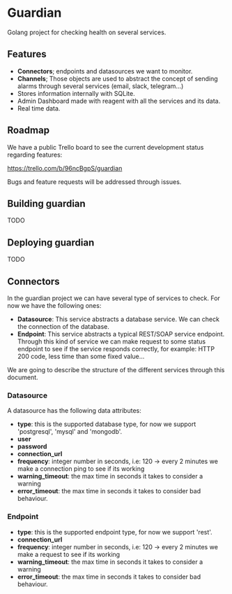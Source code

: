 # Guardian

Golang project for checking health on several services.

## Features

* **Connectors**; endpoints and datasources we want to monitor.
* **Channels**; Those objects are used to abstract the concept of sending alarms through several services (email, slack, telegram...)
* Stores information internally with SQLite.
* Admin Dashboard made with reagent with all the services and its data.
* Real time data.

## Roadmap

We have a public Trello board to see the current development status regarding features:

https://trello.com/b/96ncBgpS/guardian

Bugs and feature requests will be addressed through issues.

## Building guardian

TODO

## Deploying guardian

TODO

## Connectors

In the guardian project we can have several type of services to check. For now we have the following ones:

* **Datasource**: This service abstracts a database service. We can check the connection of the database.
* **Endpoint**: This service abstracts a typical REST/SOAP service endpoint. Through this kind of service we can make request to some status endpoint to see if the service responds correctly, for example: HTTP 200 code, less time than some fixed value...

We are going to describe the structure of the different services through this document.

### Datasource

A datasource has the following data attributes:

* **type**: this is the supported database type, for now we support 'postgresql', 'mysql' and 'mongodb'.
* **user**
* **password**
* **connection_url**
* **frequency**: integer number in seconds, i.e: 120 -> every 2 minutes we make a connection ping to see if its working
* **warning_timeout**: the max time in seconds it takes to consider a warning
* **error_timeout**: the max time in seconds it takes to consider bad behaviour.

### Endpoint

* **type**: this is the supported endpoint type, for now we support 'rest'.
* **connection_url**
* **frequency**: integer number in seconds, i.e: 120 -> every 2 minutes we make a request to see if its working
* **warning_timeout**: the max time in seconds it takes to consider a warning
* **error_timeout**: the max time in seconds it takes to consider bad behaviour.
